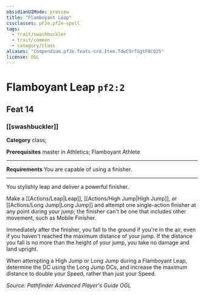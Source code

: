 ```yaml
---
obsidianUIMode: preview
title: "Flamboyant Leap"
cssclasses: pf2e,pf2e-spell
tags:
  - trait/swashbuckler
  - trait/common
  - category/class
aliases: "Compendium.pf2e.feats-srd.Item.TdwC9rTGgtF4CQ25"
license: OGL
---
```

# Flamboyant Leap `pf2:2`
## Feat 14
### [[swashbuckler]]

**Category** class; 



**Prerequisites** master in Athletics; Flamboyant Athlete
* * *
**Requirements** You are capable of using a finisher.

* * *

You stylishly leap and deliver a powerful finisher.

Make a [[Actions/Leap|Leap]], [[Actions/High Jump|High Jump]], or [[Actions/Long Jump|Long Jump]] and attempt one single-action finisher at any point during your jump; the finisher can't be one that includes other movement, such as Mobile Finisher.

Immediately after the finisher, you fall to the ground if you're in the air, even if you haven't reached the maximum distance of your jump. If the distance you fall is no more than the height of your jump, you take no damage and land upright.

When attempting a High Jump or Long Jump during a Flamboyant Leap, determine the DC using the Long Jump DCs, and increase the maximum distance to double your Speed, rather than just your Speed.

*Source: Pathfinder Advanced Player's Guide*
*OGL*